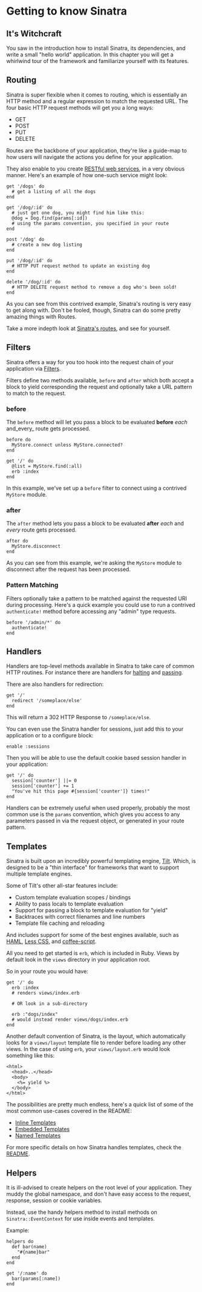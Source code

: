 Getting to know Sinatra
=======================

## It's Witchcraft

You saw in the introduction how to install Sinatra, its dependencies, and
write a small "hello world" application. In this chapter you will get a
whirlwind tour of the framework and familiarize yourself with its features.

## Routing

Sinatra is super flexible when it comes to routing, which is essentially an
HTTP method and a regular expression to match the requested URL. The four basic
HTTP request methods will get you a long ways:

*   GET
*   POST
*   PUT
*   DELETE

Routes are the backbone of your application, they're like a guide-map to how
users will navigate the actions you define for your application.

They also enable to you create [RESTful web services][restful-web-services], in
a very obvious manner. Here's an example of how one-such service might look:

    get '/dogs' do
      # get a listing of all the dogs
    end

    get '/dog/:id' do
      # just get one dog, you might find him like this:
      @dog = Dog.find(params[:id])
      # using the params convention, you specified in your route
    end

    post '/dog' do
      # create a new dog listing
    end

    put '/dog/:id' do
      # HTTP PUT request method to update an existing dog
    end

    delete '/dog/:id' do
      # HTTP DELETE request method to remove a dog who's been sold!
    end

As you can see from this contrived example, Sinatra's routing is very easy to get
along with. Don't be fooled, though, Sinatra can do some pretty amazing things
with Routes.

Take a more indepth look at [Sinatra's routes][routes], and see for yourself. 

[routes]: http://www.sinatrarb.com/intro#Routes
[restful-web-services]: http://en.wikipedia.org/wiki/Representational_State_Transfer#RESTful_web_services

## Filters

Sinatra offers a way for you too hook into the request chain of your
application via [Filters][filters].

Filters define two methods available, `before` and `after` which both accept a
block to yield corresponding the request and optionally take a URL pattern to
match to the request.

### before

The `before` method will let you pass a block to be evaluated **before** _each_
and_every_ route gets processed.

    before do
      MyStore.connect unless MyStore.connected?
    end

    get '/' do
      @list = MyStore.find(:all)
      erb :index
    end

In this example, we've set up a `before` filter to connect using a contrived
`MyStore` module.

### after

The `after` method lets you pass a block to be evaluated **after** _each_ and
_every_ route gets processed.

    after do
      MyStore.disconnect
    end

As you can see from this example, we're asking the `MyStore` module to
disconnect after the request has been processed.

### Pattern Matching

Filters optionally take a pattern to be matched against the requested URI
during processing. Here's a quick example you could use to run a contrived
`authenticate!` method before accessing any "admin" type requests.

    before '/admin/*' do
      authenticate!
    end

[filters]: http://www.sinatrarb.com/intro#Filters

## Handlers

Handlers are top-level methods available in Sinatra to take care of common HTTP
routines. For instance there are handlers for [halting][halting] and
[passing][passing].

There are also handlers for redirection:

    get '/'
      redirect '/someplace/else'
    end
    
This will return a 302 HTTP Response to `/someplace/else`.

You can even use the Sinatra handler for sessions, just add this to your
application or to a configure block:

    enable :sessions

Then you will be able to use the default cookie based session handler in your
application:

    get '/' do
      session['counter'] ||= 0
      session['counter'] += 1
      "You've hit this page #{session['counter']} times!" 
    end

Handlers can be extremely useful when used properly, probably the most common
use is the `params` convention, which gives you access to any parameters passed
in via the request object, or generated in your route pattern.

[halting]: http://www.sinatrarb.com/intro#Halting
[passing]: http://www.sinatrarb.com/intro#Passing


## Templates

Sinatra is built upon an incredibly powerful templating engine, [Tilt][tilt].
Which, is designed to be a "thin interface" for frameworks that want to support
multiple template engines.

Some of Tilt's other all-star features include:

*   Custom template evaluation scopes / bindings
*   Ability to pass locals to template evaluation
*   Support for passing a block to template evaluation for "yield"
*   Backtraces with correct filenames and line numbers
*   Template file caching and reloading

And includes support for some of the best engines available, such as
[HAML][haml], [Less CSS][less], and [coffee-script][cs].

All you need to get started is `erb`, which is included in Ruby. Views by
default look in the `views` directory in your application root.

So in your route you would have:

    get '/' do
      erb :index
      # renders views/index.erb
     
      # OR look in a sub-directory

      erb :"dogs/index"
      # would instead render views/dogs/index.erb
    end

Another default convention of Sinatra, is the layout, which automatically looks
for a `views/layout` template file to render before loading any other views. In
the case of using `erb`, your `views/layout.erb` would look something like
this:

    <html>
      <head>..</head>
      <body>
        <%= yield %>
      </body>
    </html>

The possibilities are pretty much endless, here's a quick list of some of the most common use-cases covered in the README:

*   [Inline Templates][inline]
*   [Embedded Templates][embedded]
*   [Named Templates][named]

For more specific details on how Sinatra handles templates, check the [README][templates].

[tilt]: http://github.com/rtomayko/tilt 
[haml]: http://haml-lang.com/
[less]: http://lesscss.org/
[cs]: http://jashkenas.github.com/coffee-script/
[inline]: http://www.sinatrarb.com/intro#Inline%20Templates
[embedded]: http://www.sinatrarb.com/intro#Embedded%20Templates
[named]: http://www.sinatrarb.com/intro#Named%20Templates
[templates]: http://www.sinatrarb.com/intro#Views%20/%20Templates

## Helpers

It is ill-advised to create helpers on the root level of your application.  They muddy the global namespace, and don't
have easy access to the request, response, session or cookie variables.

Instead, use the handy helpers method to install methods on `Sinatra::EventContext` for use inside events and templates.

Example:

    helpers do
      def bar(name)
        "#{name}bar"
      end
    end
    
    get '/:name' do
      bar(params[:name])
    end


